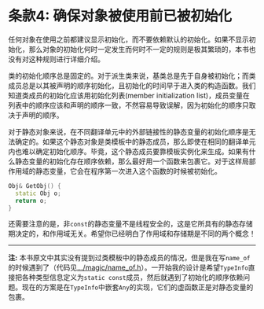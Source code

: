 # 条款4: 确保对象被使用前已被初始化

任何对象在使用之前都建议显示初始化，而不要依赖默认的初始化。如果不显示初始化，那么对象的初始化何时一定发生而何时不一定的规则是极其繁琐的，本书也没有对这种规则进行详细介绍。

类的初始化顺序总是固定的。对于派生类来说，基类总是先于自身被初始化；而类成员总是以其被声明的顺序初始化，且初始化的时间早于进入类的构造函数。我们知道类成员的初始化应该用初始化列表(member initialization list)，成员变量在列表中的顺序应该和声明的顺序一致，不然容易导致误解，因为初始化的顺序只取决于声明的顺序。

对于静态对象来说，在不同翻译单元中的外部链接性的静态变量的初始化顺序是无法确定的。如果这个静态对象是类模板中的静态成员，那么即使在相同的翻译单元内也难以确定初始化顺序。毕竟，这个静态成员要靠模板实例化来生成。如果有什么静态变量的初始化存在顺序依赖，那么最好用一个函数来包裹它。对于这样局部作用域的静态变量，它会在程序第一次进入这个函数的时候被初始化。

```c++
Obj& GetObj() {
  static Obj o;
  return o;
}
```

还需要注意的是，非`const`的静态变量不是线程安全的，这是它所具有的静态存储期决定的，和作用域无关。希望你已经明白了作用域和存储期是不同的两个概念！

---
**注:** 本书原文中其实没有提到过类模板中的静态成员的情况，但是我在写`name_of`的时候遇到了（代码见[.../magic/name_of.h](https://github.com/coyorkdow/magic/blob/main/name_of.h)）。一开始我的设计是希望`TypeInfo`直接把各种类型信息定义为`static const`成员，然后就遇到了初始化的顺序依赖问题。现在的方案是在`TypeInfo`中嵌套`Any`的实现，它们的虚函数正是对静态变量的包裹。